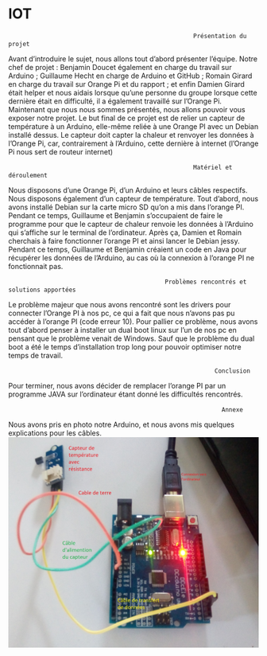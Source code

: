 # IOT

                                                        Présentation du projet 


Avant d’introduire le sujet, nous allons tout d’abord présenter l’équipe.
Notre chef de projet : Benjamin Doucet également en charge du travail sur Arduino ; Guillaume Hecht en charge de Arduino et GitHub ; Romain Girard en charge du travail sur Orange Pi et du rapport ; et enfin Damien Girard était helper et nous aidais lorsque qu’une personne du groupe lorsque cette dernière était en difficulté, il a également travaillé sur l’Orange Pi.
Maintenant que nous nous sommes présentés, nous allons pouvoir vous exposer notre projet.
Le but final de ce projet est de relier un capteur de température à un Arduino, elle-même reliée à une Orange PI avec un Debian installé dessus. Le capteur doit capter la chaleur et renvoyer les données à l’Orange Pi, car, contrairement à l’Arduino, cette dernière à internet (l’Orange Pi nous sert de routeur internet)

                                                        Matériel et déroulement 
                                                        
                                                        
Nous disposons d’une Orange Pi, d’un Arduino et leurs câbles respectifs. Nous disposons également d’un capteur de température. 
Tout d’abord, nous avons installé Debian sur la carte micro SD qu’on a mis dans l’orange PI. Pendant ce temps, Guillaume et Benjamin s’occupaient de faire le programme pour que le capteur de chaleur renvoie les données à l’Arduino qui s’affiche sur le terminal de l’ordinateur.
Après ça, Damien et Romain cherchais à faire fonctionner l’orange PI et ainsi lancer le Debian jessy. Pendant ce temps, Guillaume et Benjamin créaient un code en Java pour récupérer les données de l’Arduino, au cas où la connexion à l’orange PI ne fonctionnait pas.

                                                Problèmes rencontrés et solutions apportées
                                                
                                                
Le problème majeur que nous avons rencontré sont les drivers pour connecter l’Orange PI à nos pc, ce qui a fait que nous n’avons pas pu accéder à l’orange PI (code erreur 10). Pour pallier ce problème, nous avons tout d’abord penser à installer un dual boot linux sur l’un de nos pc en pensant que le problème venait de Windows. Sauf que le problème du dual boot a été le temps d’installation trop long pour pouvoir optimiser notre temps de travail.

                                                              Conclusion 


Pour terminer, nous avons décider de remplacer l’orange PI par un programme JAVA sur l’ordinateur étant donné les difficultés rencontrés. 

                                                                Annexe
                                                                
                                                                
Nous avons pris en photo notre Arduino, et nous avons mis quelques explications pour les câbles. 
![alt text](https://github.com/Atrany/IOT/blob/master/schema_explicatif.jpg)

